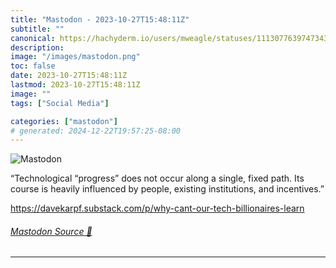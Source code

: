```yaml
---
title: "Mastodon - 2023-10-27T15:48:11Z"
subtitle: ""
canonical: https://hachyderm.io/users/mweagle/statuses/111307763974734352
description:
image: "/images/mastodon.png"
toc: false
date: 2023-10-27T15:48:11Z
lastmod: 2023-10-27T15:48:11Z
image: ""
tags: ["Social Media"]

categories: ["mastodon"]
# generated: 2024-12-22T19:57:25-08:00
---
```

![Mastodon](/images/mastodon.png)

<p>“Technological “progress” does not occur along a single, fixed path. Its course is heavily influenced by people, existing institutions, and incentives.”</p><p><a href="https://davekarpf.substack.com/p/why-cant-our-tech-billionaires-learn" target="_blank" rel="nofollow noopener noreferrer" translate="no"><span class="invisible">https://</span><span class="ellipsis">davekarpf.substack.com/p/why-c</span><span class="invisible">ant-our-tech-billionaires-learn</span></a></p>


###### [Mastodon Source 🐘](https://hachyderm.io/@mweagle/111307763974734352)

___
